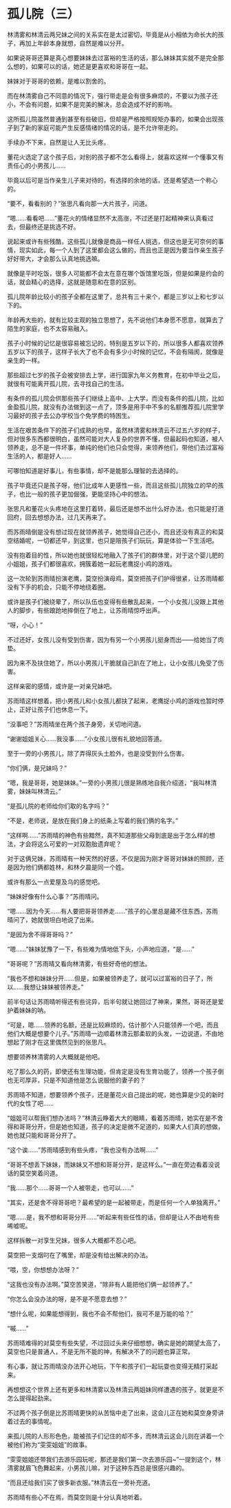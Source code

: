 # 孤儿院（三）

林清雾和林清云两兄妹之间的关系实在是太过密切，毕竟是从小相依为命长大的孩子，再加上年龄本身就想，自然是难以分开。

如果说哥哥还算是真心想要妹妹去过富裕的生活的话，那么妹妹其实就不是完全那么想的，如果可以的话，她还是更喜欢和哥哥在一起。

妹妹对于哥哥的依赖，是难以割舍的。

而在林清雾自己不同意的情况下，强行带走是会有很多麻烦的，不要以为孩子还小，不会有问题，如果不是完美的解决，总会造成不好的影响。

这所孤儿院虽然普通到甚至有些破旧，但却是严格按照规矩办事的，如果会出现孩子到了新的家庭可能产生反感情绪的情况的话，是不允许带走的。

手续办不下来，自然是让人无比头疼。

董花火选定了这个孩子后，对别的孩子都不怎么看得上，就喜欢这样一个懂事又有责任心的小男孩儿……

毕竟以后可是当作亲生儿子来对待的，有选择的余地的话，还是希望选一个称心的。

“要不，看看别的？”张思凡看向那一大片孩子，问道。

“嗯……看看吧……”董花火的情绪显然不太高涨，不过还是打起精神来认真看过去，但最终还是挑选不好。

说起来或许有些残酷，这些孤儿就像是商品一样任人挑选，但这也是无可奈何的事情，现实如此，每一个人到了这里都会这么做的，而且也正是因为要当作亲生孩子好好带大，才会那么认真地挑选嘛。

就像是平时吃饭，很多人可能都不会太在意在哪个饭馆里吃饭，但是如果是约会的话，就会精心的选择，这就是随意和在意的区别。

孤儿院年龄比较小的孩子全都在这里了，总共有三十来个，都是三岁以上和七岁以下的。

年龄再大些的，就有比较主观的独立思想了，先不说他们本身愿不愿意，就算去了陌生的家庭，也不太容易融入。

孩子小时候的记忆是很容易被忘记的，特别是五岁以下的，所以很多人都喜欢领养五岁以下的孩子，这样子长大了也不会有多少小时候的记忆，不会有隔阂，就像是亲生的一样。

那些超过七岁的孩子会被安排去上学，进行国家九年义务教育，在初中毕业之后，就很有可能离开孤儿院，去寻找自己的生活。

有条件的孤儿院会供那些孩子们继续上高中、上大学，而没有条件的孤儿院，比如金盈孤儿院，就没有办法做到这一点了，顶多是用手中不多的名额推荐孤儿院里学习最好的孩子去公办学校当个免学费的特困生。

生活在艰苦条件下的孩子们成熟的也早，虽然林清雾和林清云不过五六岁的样子，但对很多东西都很明白，虽然可能对大人复杂的世界不懂，但最起码也知道，被人领养走，总不是一件坏事，单纯的他们也只会觉得，来领养他们，带他们去过富裕生活的人，都是好人……

可哪怕知道是好事儿，有些事情，却不是能那么理智的去选择的。

孩子毕竟还只是孩子呀，他们比成年人更感性一些，而且这些孤儿院独立的早的孩子，也比一般的孩子更加倔强，更能坚持心中的想法。

张思凡和董花火头疼地在这里打着转，最后还是想不出什么好办法，也只能是打道回府，回去想想办法，过几天再来了。

而苏雨晴倒是没有想过现在就领养孩子，她觉得自己还小，而且还没有真正的和莫空结婚呢，一切都还早，到这里，也只是陪孩子们玩玩，算是体验一下生活吧。

没有抱着目的性，所以她也就很轻松地融入了孩子们的群体里，对于这个婴儿肥的小姐姐，孩子们都很喜欢，拥簇着她一起玩老鹰捉小鸡的游戏。

这一次轮到苏雨晴扮演老鹰，莫空扮演母鸡，莫空把孩子们护得很紧，让苏雨晴都没有下手的机会，只能不停地绕着圈。

或许是孩子们被绕晕了，所以队伍也变得有些散乱起来，一个小女孩儿没跟上其他人的脚步，有些踉跄地摔倒在了地上，让苏雨晴惊呼出声。

“呀，小心！”

不过还好，女孩儿没有受到伤害，因为有另一个小男孩儿挺身而出——给她当了肉垫。

因为来不及扶住她了，所以小男孩儿干脆就自己趴在了地上，让小女孩儿免受了伤害。

这样亲密的感情，或许是一对亲兄妹吧。

苏雨晴这样想着，把小男孩儿和小女孩儿都扶了起来，老鹰捉小鸡的游戏也暂时停止，正好让孩子们也休息一下。

“没事吧？”苏雨晴坐在两个孩子身旁，关切地问道。

“谢谢姐姐关心……我没事……”小女孩儿很有礼貌地回答道。

至于一旁的小男孩儿，除了弄得灰头土脸外，也是没受到什么伤害。

“你们俩，是兄妹吗？”

“嗯，我是哥哥，她是妹妹。”一旁的小男孩儿很是熟练地自我介绍道，“我叫林清雾，妹妹叫林清云。”

“是孤儿院的老师给你们取的名字吗？”

“不是，老师说，是放在我们身上的纸条上写着的我们俩的名字。”

“这样啊……”苏雨晴的神色有些黯然，真不知道那些父母到底是出于怎么样的想法，才会将这么可爱的一对双胞胎遗弃呢？

对于这俩兄妹，苏雨晴有一种天然的好感，不仅是因为刚才哥哥对妹妹的照顾，还是因为他们俩都姓林，和林夕晨是同一个姓。

或许有那么一点爱屋及乌的感觉吧。

“妹妹好像有什么心事？”苏雨晴问。

“嗯……因为今天……有人要把哥哥领养走……”孩子的心里总是藏不住东西，苏雨晴问了，她就很坦白地说了出来。

“是因为舍不得哥哥吗？”

“嗯……”妹妹犹豫了一下，有些难为情地低下头，小声地应道，“是……”

“哥哥呢？”苏雨晴又看向林清雾，有些好奇他的想法。

“我也不想和妹妹分开……但是，如果被领养走了，就可以过富裕的日子了，所以……我想让妹妹被领养走。”

前半句话让苏雨晴听得还有些诧异，后半句就让她回过了神来，果然，哥哥还是爱护着妹妹的呐。

“可是，嗯……领养的名额，还是比较麻烦的，估计那个人只能领养一个吧，而且他们大概是想要个儿子。”苏雨晴一边顺着林清云那柔软的头发，一边说道，不由地想起了刚才在这里偶然见到的张思凡。

想要领养林清雾的人大概就是他吧。

吃了那么久的药，即使还有生理功能，但肯定是没有生育功能了，领养一个孩子倒也无可厚非，只是不知道他是怎么说服他的妻子的？

苏雨晴不知道，想要领养个孩子，还是董花火自己提出的呢，她也算是少见的新时代的女性了吧……

“姐姐可以帮我们想办法吗？”林清云睁着大大的眼睛，看着苏雨晴，她实在是不舍得和哥哥分开，但是她也知道，孩子的决定是微不足道的，如果大人们真的想做，她也就只能和哥哥分开了。

“这个诶……”苏雨晴感到有些头疼，“我也没有办法啊……”

“哥哥不想丢下妹妹，而妹妹又不想和哥哥分开，是这样么。”一直在旁边看着没说话的莫空笑着问道。

“我……那个……哥哥一个人被带走，也可以……”

“其实，还是舍不得哥哥吧？最希望的是一起被带走，而是任何一个人单独离开。”

“嗯……是，我不想和哥哥分开……”听起来有些任性的话，但却是让人不由地有些唏嘘呢。

这样拆散一对孪生兄妹，很多人大概都不忍心吧。

莫空把一支烟叼在了嘴里，却是没有给出解决的办法。

“喂，空，你想想办法呀？”

“这我也没有办法啊。”莫空苦笑道，“除非有人能把他们俩一起领养了。”

“你怎么会没办法的呀，是不是不愿意去想？”

“想什么呢，如果能想得到，我也不会不帮他们，我可不是万能的哈？”

“嘁……”

苏雨晴难得的对莫空有些失望，不过回过头来仔细想想，确实是她的期望太高了，莫空也只是普通人，不是无所不能的神，有解决不了的问题也算正常。

有心事，就让苏雨晴没办法开心地玩，下午和孩子们一起玩耍也变得无精打采起来。

再想想这个世界上还有更多和林清雾以及林清云两姐妹同样遭遇的孩子，就更是不怎么提得起劲来。

不过两个孩子倒是比苏雨晴更快的从苦恼中走了出来，这会儿正在她和莫空身旁讲着过去的事情呢。

来孤儿院的人形形色色，能被孩子们记住的却不多，而林清云这会儿则在讲着一个被他们称为“雯雯姐姐”的故事。

“雯雯姐姐还带我们去游乐园玩呢，那还是我们第一次去游乐园~”一提到这个，林清雾就眉飞色舞起来，小男孩儿嘛，对于这种东西总是很感兴趣的。

“而且还给我们买了很多新衣服。”林清云在一旁补充道。

苏雨晴有些心不在焉，而莫空则是十分认真地听着。
